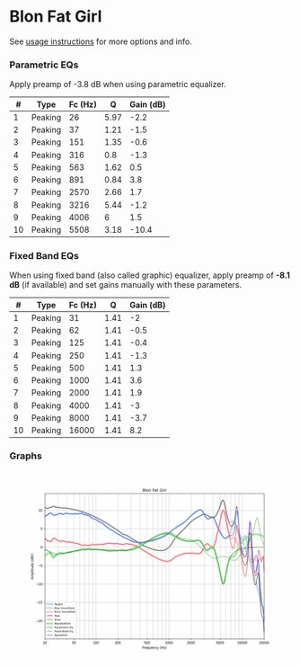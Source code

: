 # Blon Fat Girl
See [usage instructions](https://github.com/jaakkopasanen/AutoEq#usage) for more options and info.

### Parametric EQs
Apply preamp of -3.8 dB when using parametric equalizer.

|   # | Type    |   Fc (Hz) |    Q |   Gain (dB) |
|-----|---------|-----------|------|-------------|
|   1 | Peaking |        26 | 5.97 |        -2.2 |
|   2 | Peaking |        37 | 1.21 |        -1.5 |
|   3 | Peaking |       151 | 1.35 |        -0.6 |
|   4 | Peaking |       316 | 0.8  |        -1.3 |
|   5 | Peaking |       563 | 1.62 |         0.5 |
|   6 | Peaking |       891 | 0.84 |         3.8 |
|   7 | Peaking |      2570 | 2.66 |         1.7 |
|   8 | Peaking |      3216 | 5.44 |        -1.2 |
|   9 | Peaking |      4006 | 6    |         1.5 |
|  10 | Peaking |      5508 | 3.18 |       -10.4 |

### Fixed Band EQs
When using fixed band (also called graphic) equalizer, apply preamp of **-8.1 dB** (if available) and set gains manually with these parameters.

|   # | Type    |   Fc (Hz) |    Q |   Gain (dB) |
|-----|---------|-----------|------|-------------|
|   1 | Peaking |        31 | 1.41 |        -2   |
|   2 | Peaking |        62 | 1.41 |        -0.5 |
|   3 | Peaking |       125 | 1.41 |        -0.4 |
|   4 | Peaking |       250 | 1.41 |        -1.3 |
|   5 | Peaking |       500 | 1.41 |         1.3 |
|   6 | Peaking |      1000 | 1.41 |         3.6 |
|   7 | Peaking |      2000 | 1.41 |         1.9 |
|   8 | Peaking |      4000 | 1.41 |        -3   |
|   9 | Peaking |      8000 | 1.41 |        -3.7 |
|  10 | Peaking |     16000 | 1.41 |         8.2 |

### Graphs
![](./Blon%20Fat%20Girl.png)
